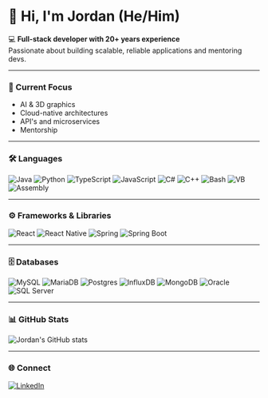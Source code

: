 # 👋 Hi, I'm Jordan (He/Him)

💻 **Full-stack developer with 20+ years experience**  
Passionate about building scalable, reliable applications and mentoring devs.  

---

### 🚀 Current Focus
- AI & 3D graphics
- Cloud-native architectures
- API's and microservices
- Mentorship

---
### 🛠️ Languages
![Java](https://img.shields.io/badge/Java-ED8B00?logo=openjdk&logoColor=fff)
![Python](https://img.shields.io/badge/Python-3776AB?logo=python&logoColor=fff)
![TypeScript](https://img.shields.io/badge/TypeScript-3178C6?logo=typescript&logoColor=fff)
![JavaScript](https://img.shields.io/badge/JavaScript-F7DF1E?logo=javascript&logoColor=000)
![C#](https://img.shields.io/badge/C%23-239120?logo=csharp&logoColor=fff)
![C++](https://img.shields.io/badge/C++-00599C?logo=cplusplus&logoColor=fff)
![Bash](https://img.shields.io/badge/Bash-4EAA25?logo=gnubash&logoColor=fff)
![VB](https://img.shields.io/badge/VB-512BD4?logo=.net&logoColor=fff)
![Assembly](https://img.shields.io/badge/ASM-6E4C13?logoColor=fff)

---

### ⚙️ Frameworks & Libraries
![React](https://img.shields.io/badge/React-20232A?logo=react&logoColor=61DAFB)
![React Native](https://img.shields.io/badge/React_Native-20232A?logo=react&logoColor=61DAFB)
![Spring](https://img.shields.io/badge/Spring-6DB33F?logo=spring&logoColor=fff)
![Spring Boot](https://img.shields.io/badge/Spring_Boot-6DB33F?logo=springboot&logoColor=fff)

---

### 🗄️ Databases
![MySQL](https://img.shields.io/badge/MySQL-4479A1?logo=mysql&logoColor=fff)
![MariaDB](https://img.shields.io/badge/MariaDB-003545?logo=mariadb&logoColor=fff)
![Postgres](https://img.shields.io/badge/PostgreSQL-4169E1?logo=postgresql&logoColor=fff)
![InfluxDB](https://img.shields.io/badge/InfluxDB-22ADF6?logo=influxdb&logoColor=fff)
![MongoDB](https://img.shields.io/badge/MongoDB-47A248?logo=mongodb&logoColor=fff)
![Oracle](https://img.shields.io/badge/Oracle-F80000?logo=oracle&logoColor=fff)
![SQL Server](https://img.shields.io/badge/Microsoft_SQL_Server-CC2927?logo=microsoftsqlserver&logoColor=fff)

---

### 📊 GitHub Stats
![Jordan's GitHub stats](https://github-readme-stats.vercel.app/api?username=jordan-vk&show_icons=true&theme=tokyonight)

---

### 🌐 Connect
[![LinkedIn](https://img.shields.io/badge/LinkedIn-0A66C2?logo=linkedin&logoColor=fff)](https://linkedin.com/in/jordan-vankampen/)
